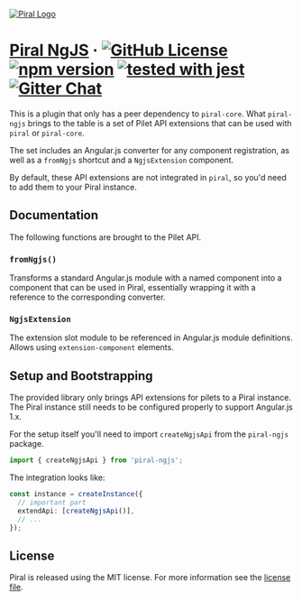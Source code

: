 [![Piral Logo](https://github.com/smapiot/piral/raw/master/docs/assets/logo.png)](https://piral.io)

# [Piral NgJS](https://piral.io) &middot; [![GitHub License](https://img.shields.io/badge/license-MIT-blue.svg)](https://github.com/smapiot/piral/blob/master/LICENSE) [![npm version](https://img.shields.io/npm/v/piral-ngjs.svg?style=flat)](https://www.npmjs.com/package/piral-ngjs) [![tested with jest](https://img.shields.io/badge/tested_with-jest-99424f.svg)](https://jestjs.io) [![Gitter Chat](https://badges.gitter.im/gitterHQ/gitter.png)](https://gitter.im/piral-io/community)

This is a plugin that only has a peer dependency to `piral-core`. What `piral-ngjs` brings to the table is a set of Pilet API extensions that can be used with `piral` or `piral-core`.

The set includes an Angular.js converter for any component registration, as well as a `fromNgjs` shortcut and a `NgjsExtension` component.

By default, these API extensions are not integrated in `piral`, so you'd need to add them to your Piral instance.

## Documentation

The following functions are brought to the Pilet API.

### `fromNgjs()`

Transforms a standard Angular.js module with a named component into a component that can be used in Piral, essentially wrapping it with a reference to the corresponding converter.

### `NgjsExtension`

The extension slot module to be referenced in Angular.js module definitions. Allows using `extension-component` elements.

## Setup and Bootstrapping

The provided library only brings API extensions for pilets to a Piral instance. The Piral instance still needs to be configured properly to support Angular.js 1.x.

For the setup itself you'll need to import `createNgjsApi` from the `piral-ngjs` package.

```ts
import { createNgjsApi } from 'piral-ngjs';
```

The integration looks like:

```ts
const instance = createInstance({
  // important part
  extendApi: [createNgjsApi()],
  // ...
});
```

## License

Piral is released using the MIT license. For more information see the [license file](./LICENSE).
